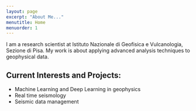 ```yaml
---
layout: page
excerpt: "About Me..."
menutitle: Home
menuorder: 1
---
```


I am a research scientist at Istituto Nazionale di Geofisica e Vulcanologia, Sezione di Pisa. My work is about applying advanced analysis techniques to geophysical data.

## Current Interests and Projects:

- Machine Learning and Deep Learning in geophysics
- Real time seismology
- Seismic data management
